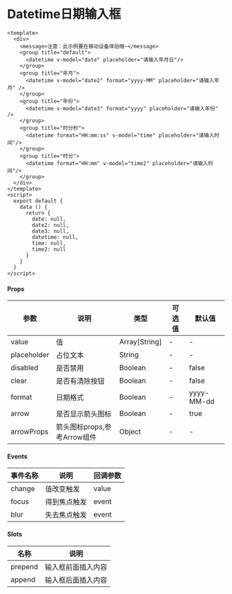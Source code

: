 # Datetime日期输入框

```
<template>
  <div>
    <message>注意：此示例要在移动设备体验哦~</message>
    <group title="default">
      <datetime v-model="date" placeholder="请输入年月日"/>
    </group>
    <group title="年月">
      <datetime v-model="date2" format="yyyy-MM" placeholder="请输入年月" />
    </group>
    <group title="年份">
      <datetime v-model="date3" format="yyyy" placeholder="请输入年份" />
    </group>
    <group title="时分秒">
      <datetime format="HH:mm:ss" v-model="time" placeholder="请输入时间"/>
    </group>
    <group title="时分">
      <datetime format="HH:mm" v-model="time2" placeholder="请输入时间"/>
    </group>
  </div>
</template>
<script>
  export default {
    data () {
      return {
        date: null,
        date2: null,
        date3: null,
        datetime: null,
        time: null,
        time2: null
      }
    }
  }
</script>
```

#### Props
| 参数      | 说明    | 类型      | 可选值       | 默认值   |
|---------- |-------- |---------- |------------- |--------- |
| value     | 值   | Array[String]  |   -       |    -    |
| placeholder     | 占位文本   | String  |   -       |    -    |
| disabled     | 是否禁用   | Boolean  |   -       |    false    |
| clear     | 是否有清除按钮   | Boolean  |   -       |    false    |
| format     | 日期格式   | Boolean  |   -       |    yyyy-MM-dd    |
| arrow     | 是否显示箭头图标   | Boolean  |   -       |    true    |
| arrowProps     | 箭头图标props,参考Arrow组件   | Object  |   -       |    -    |

#### Events
| 事件名称 | 说明 | 回调参数 |
|---------|--------|---------|
| change | 值改变触发 | value |
| focus | 得到焦点触发 | event |
| blur | 失去焦点触发 | event |

#### Slots
| 名称 | 说明 | 
|---------|--------|
| prepend | 输入框前面插入内容 |
| append | 输入框后面插入内容 |